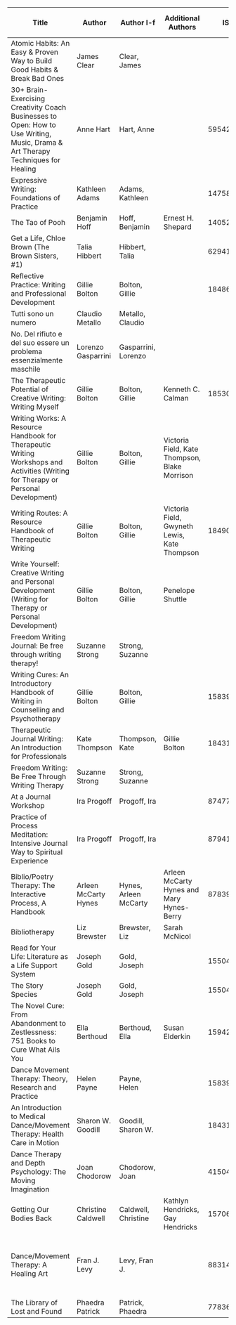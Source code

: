 |Title                                                                                                                            |Author              |Author l-f           |Additional Authors                           |ISBN      |ISBN13       |Publisher                                                           |Binding          |Number of Pages|Year Published|Original Publication Year|
|---------------------------------------------------------------------------------------------------------------------------------|--------------------|---------------------|---------------------------------------------|----------|-------------|--------------------------------------------------------------------|-----------------|---------------|--------------|-------------------------|
|Atomic Habits: An Easy & Proven Way to Build Good Habits & Break Bad Ones                                                        |James Clear         |Clear, James         |                                             |          |             |Avery                                                               |Kindle Edition   |319            |2018          |2018                     |
|30+ Brain-Exercising Creativity Coach Businesses to Open: How to Use Writing, Music, Drama & Art Therapy Techniques for Healing  |Anne Hart           |Hart, Anne           |                                             |595427103 |9780595427109|iUniverse                                                           |Paperback        |324            |2006          |2006                     |
|Expressive Writing: Foundations of Practice                                                                                      |Kathleen Adams      |Adams, Kathleen      |                                             |1475803117|9781475803112|R & L Education                                                     |Hardcover        |160            |2013          |2013                     |
|The Tao of Pooh                                                                                                                  |Benjamin Hoff       |Hoff, Benjamin       |Ernest H. Shepard                            |1405204265|9781405204262|Egmont Books                                                        |Paperback        |176            |2003          |1982                     |
|Get a Life, Chloe Brown (The Brown Sisters, #1)                                                                                  |Talia Hibbert       |Hibbert, Talia       |                                             |62941208  |9780062941206|Avon                                                                |Paperback        |373            |2019          |2019                     |
|Reflective Practice: Writing and Professional Development                                                                        |Gillie Bolton       |Bolton, Gillie       |                                             |184860212X|9781848602120|Sage Publications Ltd                                               |Paperback        |279            |2010          |2001                     |
|Tutti sono un numero                                                                                                             |Claudio Metallo     |Metallo, Claudio     |                                             |          |9788899032548|CasaSirio                                                           |Paperback        |224            |2019          |                         |
|No. Del rifiuto e del suo essere un problema essenzialmente maschile                                                             |Lorenzo Gasparrini  |Gasparrini, Lorenzo  |                                             |          |9788898837670|Effequ                                                              |                 |208            |2019          |                         |
|The Therapeutic Potential of Creative Writing: Writing Myself                                                                    |Gillie Bolton       |Bolton, Gillie       |Kenneth C. Calman                            |1853025992|9781853025990|Jessica Kingsley Publishers                                         |Paperback        |256            |1999          |1999                     |
|Writing Works: A Resource Handbook for Therapeutic Writing Workshops and Activities (Writing for Therapy or Personal Development)|Gillie Bolton       |Bolton, Gillie       |Victoria Field, Kate Thompson, Blake Morrison|          |             |Jessica Kingsley                                                    |Kindle Edition   |256            |2006          |2006                     |
|Writing Routes: A Resource Handbook of Therapeutic Writing                                                                       |Gillie Bolton       |Bolton, Gillie       |Victoria Field, Gwyneth Lewis, Kate Thompson |1849051070|9781849051071|Jessica Kingsley Publishers                                         |Paperback        |240            |2010          |2010                     |
|Write Yourself: Creative Writing and Personal Development (Writing for Therapy or Personal Development)                          |Gillie Bolton       |Bolton, Gillie       |Penelope Shuttle                             |          |             |Jessica Kingsley Publishers                                         |Kindle Edition   |290            |2011          |2011                     |
|Freedom Writing Journal: Be free through writing therapy!                                                                        |Suzanne Strong      |Strong, Suzanne      |                                             |          |             |Green Ace Publishing                                                |Kindle Edition   |143            |2018          |                         |
|Writing Cures: An Introductory Handbook of Writing in Counselling and Psychotherapy                                              |Gillie Bolton       |Bolton, Gillie       |                                             |1583919120|9781583919125|Routledge                                                           |Paperback        |238            |2004          |2004                     |
|Therapeutic Journal Writing: An Introduction for Professionals                                                                   |Kate Thompson       |Thompson, Kate       |Gillie Bolton                                |1843106906|9781843106906|Jessica Kingsley Publishers                                         |Paperback        |222            |2010          |2010                     |
|Freedom Writing: Be Free Through Writing Therapy                                                                                 |Suzanne Strong      |Strong, Suzanne      |                                             |          |             |Green Acre Publishing                                               |Kindle Edition   |107            |2017          |                         |
|At a Journal Workshop                                                                                                            |Ira Progoff         |Progoff, Ira         |                                             |874776384 |9780874776386|TarcherPerigee                                                      |Paperback        |432            |1992          |1965                     |
|Practice of Process Meditation: Intensive Journal Way to Spiritual Experience                                                    |Ira Progoff         |Progoff, Ira         |                                             |879410086 |9780879410087|Dialogue House Library                                              |cloth            |316            |1982          |1980                     |
|Biblio/Poetry Therapy: The Interactive Process, A Handbook                                                                       |Arleen McCarty Hynes|Hynes, Arleen McCarty|Arleen McCarty Hynes and Mary Hynes-Berry    |878390898 |9780878390892|North Star Press of St. Cloud, Inc.                                 |Perfect Paperback|               |1994          |1994                     |
|Bibliotherapy                                                                                                                    |Liz Brewster        |Brewster, Liz        |Sarah McNicol                                |          |9781783303410|Facet Publishing                                                    |Paperback        |208            |2018          |                         |
|Read for Your Life: Literature as a Life Support System                                                                          |Joseph Gold         |Gold, Joseph         |                                             |1550416251|9781550416251|Fitzhenry & Whiteside                                               |Paperback        |210            |2001          |2001                     |
|The Story Species                                                                                                                |Joseph Gold         |Gold, Joseph         |                                             |1550417363|9781550417364|Fitzhenry & Whiteside                                               |Hardcover        |210            |2002          |2002                     |
|The Novel Cure: From Abandonment to Zestlessness: 751 Books to Cure What Ails You                                                |Ella Berthoud       |Berthoud, Ella       |Susan Elderkin                               |1594205167|9781594205163|Penguin Press                                                       |Hardcover        |420            |2013          |2013                     |
|Dance Movement Therapy: Theory, Research and Practice                                                                            |Helen Payne         |Payne, Helen         |                                             |1583917039|9781583917039|Routledge                                                           |Paperback        |262            |2006          |2006                     |
|An Introduction to Medical Dance/Movement Therapy: Health Care in Motion                                                         |Sharon W. Goodill   |Goodill, Sharon W.   |                                             |1843107856|9781843107859|Jessica Kingsley Publishers                                         |Paperback        |240            |2005          |2004                     |
|Dance Therapy and Depth Psychology: The Moving Imagination                                                                       |Joan Chodorow       |Chodorow, Joan       |                                             |415041139 |9780415041133|Routledge                                                           |Paperback        |200            |1991          |1991                     |
|Getting Our Bodies Back                                                                                                          |Christine Caldwell  |Caldwell, Christine  |Kathlyn Hendricks, Gay Hendricks             |1570621497|9781570621499|Shambhala                                                           |Paperback        |178            |1996          |1996                     |
|Dance/Movement Therapy: A Healing Art                                                                                            |Fran J. Levy        |Levy, Fran J.        |                                             |883145316 |9780883145319|American Alliance for Health, Physical Education, Recreation & Dance|Paperback        |               |2005          |2005                     |
|The Library of Lost and Found                                                                                                    |Phaedra Patrick     |Patrick, Phaedra     |                                             |778369358 |9780778369356|Park Row                                                            |Hardcover        |352            |2019          |2019                     |
